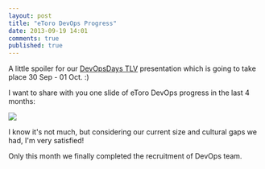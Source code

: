 ```yaml
---
layout: post
title: "eToro DevOps Progress"
date: 2013-09-19 14:01
comments: true
published: true
---
```

A little spoiler for our [DevOpsDays TLV](http://devopsdays.org/events/2013-telaviv/) presentation which is going to take place 30 Sep - 01 Oct. :)

I want to share with you one slide of eToro DevOps progress in the last 4 months:

![](/images/devopsprogress.png)


I know it's not much, but considering our current size and cultural gaps we had, I'm very satisfied!

Only this month we finally completed the recruitment of DevOps team.